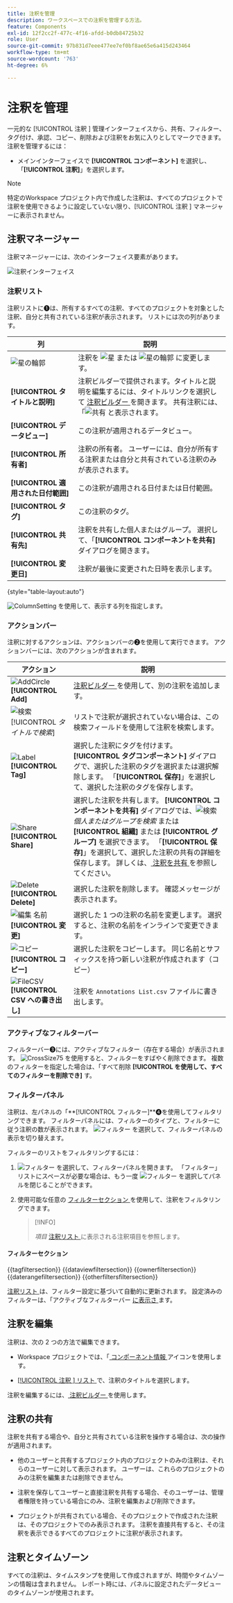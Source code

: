 ```yaml
---
title: 注釈を管理
description: ワークスペースでの注釈を管理する方法。
feature: Components
exl-id: 12f2cc2f-477c-4f16-afdd-b0db84725b32
role: User
source-git-commit: 97b831d7eee477ee7ef0bf8ae65e6a415d243464
workflow-type: tm+mt
source-wordcount: '763'
ht-degree: 6%

---
```


# 注釈を管理

一元的な [!UICONTROL  注釈 ] 管理インターフェイスから、共有、フィルター、タグ付け、承認、コピー、削除および注釈をお気に入りとしてマークできます。 注釈を管理するには：

* メインインターフェイスで **[!UICONTROL コンポーネント]** を選択し、「**[!UICONTROL 注釈]**」を選択します。


>[!NOTE]
>
>特定のWorkspace プロジェクト内で作成した注釈は、すべてのプロジェクトで注釈を使用できるように設定していない限り、[!UICONTROL  注釈 ] マネージャーに表示されません。
>

## 注釈マネージャー

注釈マネージャーには、次のインターフェイス要素があります。

![ 注釈インターフェイス ](assets/annotations-manager.png)

### 注釈リスト

注釈リストに➊は、所有するすべての注釈、すべてのプロジェクトを対象とした注釈、自分と共有されている注釈が表示されます。 リストには次の列があります。

| 列 | 説明 |
| --- | --- | 
| ![ 星の輪郭 ](/help/assets/icons/StarOutline.svg) | 注釈を ![ 星 ](/help/assets/icons/Star.svg) または ![ 星の輪郭 ](/help/assets/icons/StarOutline.svg) に変更します。 |
| **[!UICONTROL タイトルと説明]** | 注釈ビルダーで提供されます。タイトルと説明を編集するには、タイトルリンクを選択して [ 注釈ビルダー ](/help/components/annotations/create-annotations.md#annotation-builder) を開きます。 共有注釈には、「![ 共有 ](/help/assets/icons/ShareAlt.svg) と表示されます。 |
| **[!UICONTROL データビュー]** | この注釈が適用されるデータビュー。 |
| **[!UICONTROL 所有者]** | 注釈の所有者。 ユーザーには、自分が所有する注釈または自分と共有されている注釈のみが表示されます。 |
| **[!UICONTROL 適用された日付範囲]** | この注釈が適用される日付または日付範囲。 |
| **[!UICONTROL タグ]** | この注釈のタグ。 |
| **[!UICONTROL 共有先]** | 注釈を共有した個人またはグループ。 選択して、「**[!UICONTROL コンポーネントを共有]** ダイアログを開きます。 |
| **[!UICONTROL 変更日]** | 注釈が最後に変更された日時を表示します。 |

{style="table-layout:auto"}

![ColumnSetting](/help/assets/icons/ColumnSetting.svg) を使用して、表示する列を指定します。

### アクションバー

注釈に対するアクションは、アクションバーの➋を使用して実行できます。 アクションバーには、次のアクションが含まれます。

| アクション | 説明 |
|---|---|
| ![AddCircle](/help/assets/icons/AddCircle.svg) **[!UICONTROL Add]** | [ 注釈ビルダー ](create-annotations.md#annotation-builder) を使用して、別の注釈を追加します。 |
| ![ 検索 ](/help/assets/icons/Search.svg)[!UICONTROL *タイトルで検索*] | リストで注釈が選択されていない場合は、この検索フィールドを使用して注釈を検索します。 |
| ![Label](/help/assets/icons/Label.svg) **[!UICONTROL Tag]** | 選択した注釈にタグを付けます。 **[!UICONTROL タグコンポーネント]** ダイアログで、選択した注釈のタグを選択または選択解除します。 「**[!UICONTROL 保存]**」を選択して、選択した注釈のタグを保存します。 |
| ![Share](/help/assets/icons/ShareAlt.svg) **[!UICONTROL Share]** | 選択した注釈を共有します。 **[!UICONTROL コンポーネントを共有]** ダイアログでは、![ 検索 ](/help/assets/icons/Search.svg)*個人またはグループを検索* または **[!UICONTROL 組織]** または **[!UICONTROL グループ]** を選択できます。 「**[!UICONTROL 保存]**」を選択して、選択した注釈の共有の詳細を保存します。 詳しくは、[ 注釈を共有 ](#share-annotations) を参照してください。 |
| ![Delete](/help/assets/icons/Delete.svg)**[!UICONTROL Delete]** | 選択した注釈を削除します。 確認メッセージが表示されます。 |
| ![ 編集 ](/help/assets/icons/Edit.svg) 名前 **[!UICONTROL 変更]** | 選択した 1 つの注釈の名前を変更します。 選択すると、注釈の名前をインラインで変更できます。 |
| ![ コピー ](/help/assets/icons/Copy.svg)**[!UICONTROL コピー]** | 選択した注釈をコピーします。 同じ名前とサフィックスを持つ新しい注釈が作成されます（コピー） |
| ![FileCSV](/help/assets/icons/FileCSV.svg)**[!UICONTROL CSV への書き出し]** | 注釈を `Annotations List.csv` ファイルに書き出します。 |

### アクティブなフィルターバー

フィルターバー➌には、アクティブなフィルター（存在する場合）が表示されます。 ![CrossSize75](/help/assets/icons/CrossSize75.svg) を使用すると、フィルターをすばやく削除できます。 複数のフィルターを指定した場合は、「すべて削除 **[!UICONTROL を使用して、すべてのフィルターを削除でき]** す。

### フィルターパネル

注釈は、左パネルの「**[!UICONTROL フィルター]**➍を使用してフィルタリングできます。 フィルターパネルには、フィルターのタイプと、フィルターに従う注釈の数が表示されます。 ![ フィルター ](/help/assets/icons/Filter.svg) を選択して、フィルターパネルの表示を切り替えます。

フィルターのリストをフィルタリングするには：

1. ![ フィルター ](/help/assets/icons/Filter.svg) を選択して、フィルターパネルを開きます。 「フィルター」リストにスペースが必要な場合は、もう一度 ![ フィルター ](/help/assets/icons/Filter.svg) を選択してパネルを閉じることができます。
1. 使用可能な任意の [ フィルターセクション ](#filter-sections) を使用して、注釈をフィルタリングできます。

   >[!INFO]
   >
   >*項目* [ 注釈リスト ](manage-annotations.md#annotations-list) に表示される注釈項目を参照します。
   > 

#### フィルターセクション

{{tagfiltersection}}
{{dataviewfiltersection}}
{{ownerfiltersection}}
{{daterangefiltersection}}
{{otherfiltersfiltersection}}


[ 注釈リスト ](manage-annotations.md#annotations-list) は、フィルター設定に基づいて自動的に更新されます。 設定済みのフィルターは、「アクティブなフィルターバー [ に表示さ ](manage-annotations.md#active-filter-bar) ます。


## 注釈を編集

注釈は、次の 2 つの方法で編集できます。

* Workspace プロジェクトでは、「[ コンポーネント情報 ](/help/components/use-components-in-workspace.md#component-info) アイコンを使用します。

* [[!UICONTROL  注釈 ] リスト ](#annotations-list) で、注釈のタイトルを選択します。

注釈を編集するには、[ 注釈ビルダー ](/help/components/annotations/create-annotations.md#annotation-builder) を使用します。

## 注釈の共有

注釈を共有する場合や、自分と共有されている注釈を操作する場合は、次の操作が適用されます。

* 他のユーザーと共有するプロジェクト内のプロジェクトのみの注釈は、それらのユーザーに対して表示されます。 ユーザーは、これらのプロジェクトのみの注釈を編集または削除できません。
* 注釈を保存してユーザーと直接注釈を共有する場合、そのユーザーは、管理者権限を持っている場合にのみ、注釈を編集および削除できます。

* プロジェクトが共有されている場合、そのプロジェクトで作成された注釈は、そのプロジェクトでのみ表示されます。 注釈を直接共有すると、その注釈を表示できるすべてのプロジェクトに注釈が表示されます。

## 注釈とタイムゾーン

すべての注釈は、タイムスタンプを使用して作成されますが、時間やタイムゾーンの情報は含まれません。 レポート時には、パネルに設定されたデータビューのタイムゾーンが使用されます。
